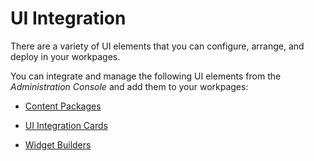 <!-- loio4047dcd420d343f1a2923766aad7d65a -->

# UI Integration

There are a variety of UI elements that you can configure, arrange, and deploy in your workpages.



You can integrate and manage the following UI elements from the *Administration Console* and add them to your workpages:

-   [Content Packages](content-packages-da203f9.md)

-   [UI Integration Cards](ui-integration-cards-0bf9adc.md)

-   [Widget Builders](widget-builders-d3e18a9.md)


